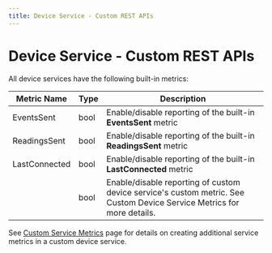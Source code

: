 ```yaml
---
title: Device Service - Custom REST APIs
---
```


# Device Service - Custom REST APIs

All device services have the following built-in metrics:

| Metric Name                   | Type      | Description                                                  |
| ----------------------------- | --------- | ------------------------------------------------------------ |
| EventsSent                    | bool      | Enable/disable reporting of the built-in **EventsSent** metric |
| ReadingsSent                  | bool      | Enable/disable reporting of the built-in **ReadingsSent** metric |
| LastConnected                 | bool      | Enable/disable reporting of the built-in **LastConnected** metric|
| <CustomMetric>                | bool      | Enable/disable reporting of custom device service's custom metric. See Custom Device Service Metrics for more details. |

See [Custom Service Metrics](../sdk/details/CustomServiceMetrics.md) page for details on creating additional service metrics in a custom device service.
